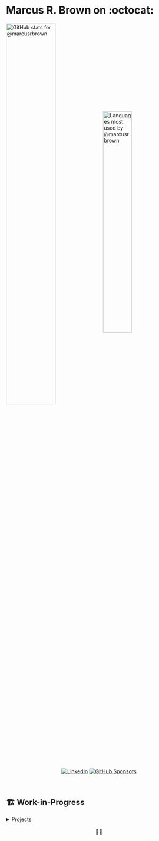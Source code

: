 # Marcus R. Brown on :octocat:

<img align='center' width='51.5%' alt='GitHub stats for @marcusrbrown' src='https://github-readme-stats.vercel.app/api?username=marcusrbrown&show_icons=true&theme=dark&include_all_commits=true&count_private=true'>
<img align='center' width='39.25%' alt='Languages most used by @marcusrbrown' src='https://github-readme-stats.vercel.app/api/top-langs/?username=marcusrbrown&layout=compact&theme=dark&include_all_commits=true&count_private=true'>

<br>
<div align='center'>

[![LinkedIn](https://img.shields.io/badge/LinkedIn-blue?style=for-the-badge&logo=linkedin)][linkedin]
[![GitHub Sponsors](https://img.shields.io/github/sponsors/marcusrbrown?style=for-the-badge&logo=github-sponsors)
][gh-sponsors]

</div>
<br>

[gh-sponsors]: https://github.com/sponsors/marcusrbrown "@marcusrbrown | GitHub Sponsors"
[linkedin]: https://www.linkedin.com/in/marcusrbrown "@marcusrbrown | LinkedIn"

## 🏗️ Work-in-Progress

<details>
<summary>Projects</summary>

- 🤖 [Copiloting](https://github.com/marcusrbrown/copiloting): Python and TypeScript building blocks for building AI assistants and chatbots.
- 🧪 [Custom GPTs](https://github.com/marcusrbrown/some-expect) (<https://gpt.mrbro.dev>): Gallery of GPTs I've created for ChatGPT.
- 🏠 [esphome-life](https://github.com/marcusrbrown/esphome-life): My [ESPHome](https://esphome.io/) projects and device configurations.

</details>

<br>
<div align="center"><span title="✌🏽 & ❤️">👋🏽</span></div>
